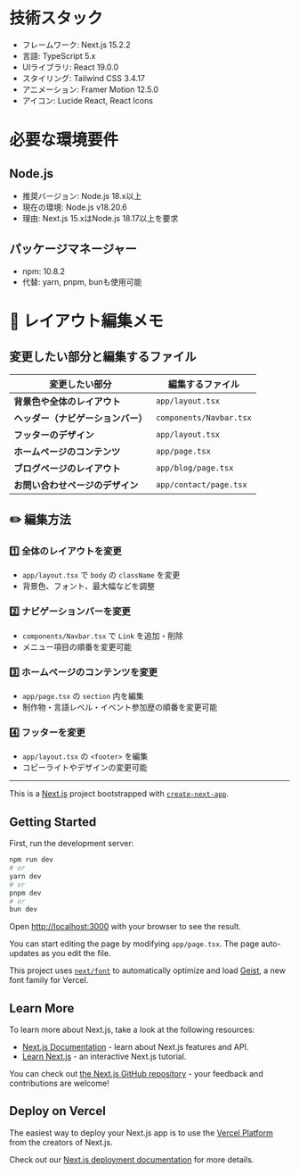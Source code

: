 # 技術スタック
- フレームワーク: Next.js 15.2.2
- 言語: TypeScript 5.x
- UIライブラリ: React 19.0.0
- スタイリング: Tailwind CSS 3.4.17
- アニメーション: Framer Motion 12.5.0
- アイコン: Lucide React, React Icons

# 必要な環境要件
## Node.js
- 推奨バージョン: Node.js 18.x以上
- 現在の環境: Node.js v18.20.6
- 理由: Next.js 15.xはNode.js 18.17以上を要求

## パッケージマネージャー
- npm: 10.8.2
- 代替: yarn, pnpm, bunも使用可能

# 📌 レイアウト編集メモ

## 変更したい部分と編集するファイル

| 変更したい部分                     | 編集するファイル             |
|--------------------------------|--------------------------|
| **背景色や全体のレイアウト**       | `app/layout.tsx`        |
| **ヘッダー（ナビゲーションバー）**   | `components/Navbar.tsx` |
| **フッターのデザイン**             | `app/layout.tsx`        |
| **ホームページのコンテンツ**       | `app/page.tsx`         |
| **ブログページのレイアウト**       | `app/blog/page.tsx`     |
| **お問い合わせページのデザイン**   | `app/contact/page.tsx`  |

## ✏️ 編集方法

### **1️⃣ 全体のレイアウトを変更**
- `app/layout.tsx` で `body` の `className` を変更
- 背景色、フォント、最大幅などを調整

### **2️⃣ ナビゲーションバーを変更**
- `components/Navbar.tsx` で `Link` を追加・削除
- メニュー項目の順番を変更可能

### **3️⃣ ホームページのコンテンツを変更**
- `app/page.tsx` の `section` 内を編集
- 制作物・言語レベル・イベント参加歴の順番を変更可能

### **4️⃣ フッターを変更**
- `app/layout.tsx` の `<footer>` を編集
- コピーライトやデザインの変更可能

---

This is a [Next.js](https://nextjs.org) project bootstrapped with [`create-next-app`](https://nextjs.org/docs/app/api-reference/cli/create-next-app).

## Getting Started

First, run the development server:

```bash
npm run dev
# or
yarn dev
# or
pnpm dev
# or
bun dev
```

Open [http://localhost:3000](http://localhost:3000) with your browser to see the result.

You can start editing the page by modifying `app/page.tsx`. The page auto-updates as you edit the file.

This project uses [`next/font`](https://nextjs.org/docs/app/building-your-application/optimizing/fonts) to automatically optimize and load [Geist](https://vercel.com/font), a new font family for Vercel.

## Learn More

To learn more about Next.js, take a look at the following resources:

- [Next.js Documentation](https://nextjs.org/docs) - learn about Next.js features and API.
- [Learn Next.js](https://nextjs.org/learn) - an interactive Next.js tutorial.

You can check out [the Next.js GitHub repository](https://github.com/vercel/next.js) - your feedback and contributions are welcome!

## Deploy on Vercel

The easiest way to deploy your Next.js app is to use the [Vercel Platform](https://vercel.com/new?utm_medium=default-template&filter=next.js&utm_source=create-next-app&utm_campaign=create-next-app-readme) from the creators of Next.js.

Check out our [Next.js deployment documentation](https://nextjs.org/docs/app/building-your-application/deploying) for more details.
